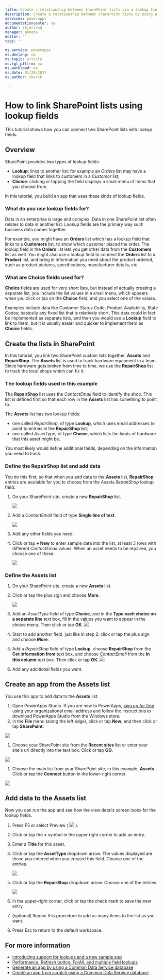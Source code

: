 ```yaml
---
title: Create a relationship between SharePoint lists via a lookup field | Microsoft Docs
description: Create a relationship between SharePoint lists by using a lookup field.
services: powerapps
documentationcenter: na
author: skjerland
manager: anneta
editor: ''
tags: ''

ms.service: powerapps
ms.devlang: na
ms.topic: article
ms.tgt_pltfrm: na
ms.workload: na
ms.date: 01/20/2017
ms.author: sharik

---
```

# How to link SharePoint lists using lookup fields
This tutorial shows how you can connect two SharePoint lists with lookup fields.

## Overview
SharePoint provides two types of lookup fields:

* **Lookup**: links to another list: for example an *Orders* list may have a lookup field that links to customers in a *Customer* list;
* **Choice**: clicking or tapping the field displays a small menu of items that you choose from.

In this tutorial, you build an app that uses these kinds of lookup fields.

### What do you use lookup fields for?
Data in an enterprise is large and complex. Data in one SharePoint list often relates to data in another list. Lookup fields are the primary way such business data comes together.

For example, you might have an **Orders** list which has a lookup field that links to a **Customers** list, to show which customer placed the order. The lookup field in the **Orders** list lets you get other data from the **Customers** list as well. You might also use a lookup field to connect the **Orders** list to a **Product** list, and bring in information you need about the product ordered, such as product pictures, specifications, manufacturer details, etc.

### What are Choice fields used for?
**Choice** fields are used for very short lists, but instead of actually creating a separate list, you include the list values in a small menu, which appears when you click or tap on the **Choice** field, and you select one of the values.

Examples include data like Customer Status Code, Product Availability, State Codes; basically any fixed list that is relatively short. This data could in fact be implemented as separate lists, and then you would use a **Lookup** field to link to them, but it is usually easier and quicker to implement them as **Choice** fields.

## Create the lists in SharePoint
In this tutorial, you link two SharePoint custom lists together, **Assets** and **RepairShop**. The **Assets** list is used to track hardware equipment in a team. Since hardware gets broken from time to time, we use the **RepairShop** list to track the local shops which can fix it.

### The lookup fields used in this example
The **RepairShop** list uses the *ContactEmail* field to identify the shop. This list is defined first so that each row in the **Assets** list has something to point to.

The **Assets** list has two lookup fields:

* one called *RepairShop*, of type **Lookup**, which uses email addresses to point to entries in the **RepairShop** list;
* one called *AssetType*, of type **Choice**, which lists the kinds of hardware that this asset might be.

You most likely would define additional fields, depending on the information you need to track.

### Define the RepairShop list and add data
You do this first, so that when you add data to the **Assets** list, **RepairShop** entries are available for you to choose from the *Assets.RepairShop* lookup field.

1. On your SharePoint site, create a new **RepairShop** list.
   
    ![](./media/sharepoint-lookup-fields/new-list.png)
2. Add a *ContactEmail* field of type **Single line of text**.
   
    ![](./media/sharepoint-lookup-fields/add-email-field.png)
3. Add any other fields you need.
4. Click or tap **+ New** to enter sample data into the list, at least 3 rows with different *ContactEmail* values. When an asset needs to be repaired, you choose one of these.
   
    ![](./media/sharepoint-lookup-fields/add-repair-shops.png)

### Define the Assets list
1. On your SharePoint site, create a new **Assets** list.
2. Click or tap the plus sign and choose **More**.
   
    ![](./media/sharepoint-lookup-fields/choose-more-type.png)
3. Add an *AssetType* field of type **Choice**, and in the **Type each choice on a separate line** text box, fill in the values you want to appear in the choice menu. Then click or tap **OK**.
   ![](./media/sharepoint-lookup-fields/define-choice-column.png)
4. Start to add another field, just like in step 2: click or tap the plus sign and choose **More**.
5. Add a *RepairShop* field of type **Lookup**, choose **RepairShop** from the **Get information from** text box, and choose *ContactEmail* from the **In this column** text box. Then click or tap **OK**.
   ![](./media/sharepoint-lookup-fields/setup-lookup-column.png)
6. Add any additional fields you want.

## Create an app from the Assets list
You use this app to add data to the **Assets** list.

1. Open PowerApps Studio. If you are new to PowerApps, [sign up for free](https://powerapps.microsoft.com) using your organizational email address and follow the instructions to download PowerApps Studio from the Windows store.
2. In the **File** menu (along the left edge), click or tap **New**, and then click or tap **SharePoint**.

![](./media/sharepoint-lookup-fields/create-app.png)

1. Choose your SharePoint site from the **Recent sites** list or enter your site's url directly into the text box. Click or tap **GO**.

![](./media/sharepoint-lookup-fields/choose-sharepoint-site.png)

1. Choose the main list from your SharePoint site, in this example, **Assets**. Click or tap the **Connect** button in the lower-right corner.

![](./media/sharepoint-lookup-fields/choose-main-list.png)

## Add data to the Assets list
Now you can run the app and see how the view details screen looks for the lookup fields.

1. Press F5 or select Preview ( ![](./media/sharepoint-lookup-fields/preview.png) ).
2. Click or tap the **+** symbol in the upper right corner to add an entry.
3. Enter a **Title** for this asset.
4. Click or tap the **AssetType** dropdown arrow. The values displayed are those you entered when you created this field. Choose one of the entries.
   
    ![](./media/sharepoint-lookup-fields/fill-asset-type-3.png)
5. Click or tap the **RepairShop** dropdown arrow. Choose one of the entries.
   
    ![](./media/sharepoint-lookup-fields/fill-repair-shop-3.png)
6. In the upper-right corner, click or tap the check mark to save the new entry.
7. (optional) Repeat this procedure to add as many items to the list as you want.
8. Press Esc to return to the default workspace.

## For more information
* [Introducing support for lookups and a new sample app](https://powerapps.microsoft.com/blog/support-for-lookups/)
* [Performance, Refresh button, ForAll, and multiple field lookups](https://powerapps.microsoft.com/blog/performance-refresh-forall-multiple-field-lookups-531/)
* [Generate an app by using a Common Data Service database](data-platform-create-app.md)
* [Create an app from scratch using a Common Data Service database](data-platform-create-app-scratch.md)

